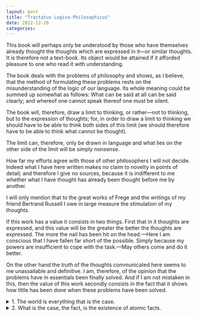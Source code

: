 ```yaml
---
layout: post
title: "Tractatus Logico-Philosophicus"
date: 2022-12-26
categories:
---
```


This book will perhaps only be understood by those who have themselves already thought the thoughts which are expressed in it—or similar thoughts. It is therefore not a text-book. Its object would be attained if it afforded pleasure to one who read it with understanding.

The book deals with the problems of philosophy and shows, as I believe, that the method of formulating these problems rests on the misunderstanding of the logic of our language. Its whole meaning could be summed up somewhat as follows: What can be said at all can be said clearly; and whereof one cannot speak thereof one must be silent.

The book will, therefore, draw a limit to thinking, or rather—not to thinking, but to the expression of thoughts; for, in order to draw a limit to thinking we should have to be able to think both sides of this limit (we should therefore have to be able to think what cannot be thought).

The limit can, therefore, only be drawn in language and what lies on the other side of the limit will be simply nonsense.

How far my efforts agree with those of other philosophers I will not decide. Indeed what I have here written makes no claim to novelty in points of detail; and therefore I give no sources, because it is indifferent to me whether what I have thought has already been thought before me by another.

I will only mention that to the great works of Frege and the writings of my friend Bertrand Russell I owe in large measure the stimulation of my thoughts.

If this work has a value it consists in two things. First that in it thoughts are expressed, and this value will be the greater the better the thoughts are expressed. The more the nail has been hit on the head.—Here I am conscious that I have fallen far short of the possible. Simply because my powers are insufficient to cope with the task.—May others come and do it better.

On the other hand the *truth* of the thoughts communicated here seems to me unassailable and definitive. I am, therefore, of the opinion that the problems have in essentials been finally solved. And if I am not mistaken in this, then the value of this work secondly consists in the fact that it shows how little has been done when these problems have been solved.



<details><summary> 1. The world is everything that is the case. </summary>

<blockquote>

<details><summary markdown='span'> 1.1. The world is the totality of facts, not of things. </summary>

<blockquote markdown='span'>

1.11. The world is determined by the facts, and by these being *all* the facts.

1.12. For the totality of facts determines both what is the case, and also all that is not the case.

1.13. The facts in logical space are the world.

</blockquote>

</details>

<details><summary> 1.2. The world divides into facts. </summary><blockquote>

1.21. Any one can either be the case or not be the case, and everything else remain the same.

</blockquote>

</details>

</blockquote>

</details>





<details><summary markdown='span'> 2. What is the case, the fact, is the existence of atomic facts. </summary><blockquote markdown='span'>


 <details><summary markdown='span'> 2.0 </summary><blockquote markdown='span'>
  
  2.01
  
  2.02
  
  2.03
  
  2.04
  
  2.05
  
  2.06
  
 </blockquote></details>
 

 <details><summary markdown='span'> 2.1. </summary><blockquote markdown='span'>
  
  2.11
  
  2.12
  
  2.13
  
  2.14
  
  2.15
  
  2.16
  
  2.17
  
  2.18
  
  2.19
  
 </blockquote></details>
 
  <details><summary markdown='span'> 2.2. </summary><blockquote markdown='span'>
  
  2.20
  
  2.21
  
 </blockquote></details>
 

</blockquote></details>



